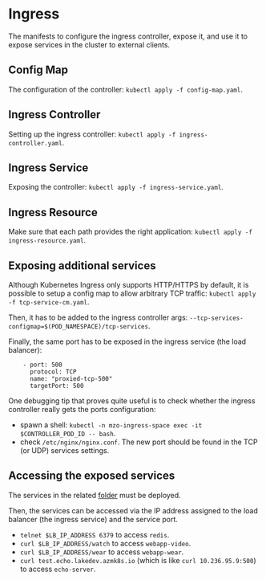 # Ingress

The manifests to configure the ingress controller, expose it,
and use it to expose services in the cluster to external clients.

## Config Map
The configuration of the controller: `kubectl apply -f config-map.yaml`.

## Ingress Controller
Setting up the ingress controller: `kubectl apply -f ingress-controller.yaml`.

## Ingress Service
Exposing the controller: `kubectl apply -f ingress-service.yaml`.

## Ingress Resource
Make sure that each path provides the right application: `kubectl apply -f ingress-resource.yaml`.

## Exposing additional services
Although Kubernetes Ingress only supports HTTP/HTTPS by default, it is possible to setup
a config map to allow arbitrary TCP traffic: `kubectl apply -f tcp-service-cm.yaml`.

Then, it has to be added to the ingress controller args:
`--tcp-services-configmap=$(POD_NAMESPACE)/tcp-services`.

Finally, the same port has to be exposed in the ingress service (the load balancer):
```
    - port: 500
      protocol: TCP
      name: "proxied-tcp-500"
      targetPort: 500
```

One debugging tip that proves quite useful is to check whether the ingress controller really gets
the ports configuration:
 - spawn a shell: `kubectl -n mzo-ingress-space exec -it $CONTROLLER_POD_ID -- bash`.
 - check `/etc/nginx/nginx.conf`. The new port should be found in the TCP (or UDP) services settings.

## Accessing the exposed services

The services in the related [folder](../services) must be deployed.

Then, the services can be accessed via the IP address assigned to the load balancer (the ingress service)
and the service port.

- `telnet $LB_IP_ADDRESS 6379` to access `redis`.
- `curl $LB_IP_ADDRESS/watch` to access `webapp-video`.
- `curl $LB_IP_ADDRESS/wear` to access `webapp-wear`.
- `curl test.echo.lakedev.azmk8s.io` (which is like `curl 10.236.95.9:500`) to access `echo-server`.
